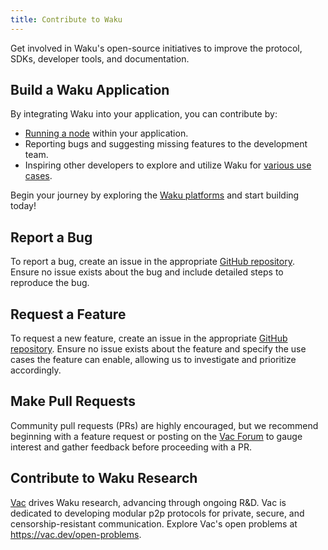 ```yaml
---
title: Contribute to Waku
---
```


Get involved in Waku's open-source initiatives to improve the protocol, SDKs, developer tools, and documentation.

## Build a Waku Application

By integrating Waku into your application, you can contribute by:

- [Running a node](https://github.com/waku-org/nwaku/tree/master/docs/operators) within your application.
- Reporting bugs and suggesting missing features to the development team.
- Inspiring other developers to explore and utilize Waku for [various use cases](/overview/use-cases).

Begin your journey by exploring the [Waku platforms](/platform/overview) and start building today!

## Report a Bug

To report a bug, create an issue in the appropriate [GitHub repository](https://github.com/waku-org). Ensure no issue exists about the bug and include detailed steps to reproduce the bug.

## Request a Feature

To request a new feature, create an issue in the appropriate [GitHub repository](https://github.com/waku-org). Ensure no issue exists about the feature and specify the use cases the feature can enable, allowing us to investigate and prioritize accordingly.

## Make Pull Requests

Community pull requests (PRs) are highly encouraged, but we recommend beginning with a feature request or posting on the [Vac Forum](https://forum.vac.dev/) to gauge interest and gather feedback before proceeding with a PR.

## Contribute to Waku Research

[Vac](https://vac.dev/) drives Waku research, advancing through ongoing R&D. Vac is dedicated to developing modular p2p protocols for private, secure, and censorship-resistant communication. Explore Vac's open problems at <https://vac.dev/open-problems>.